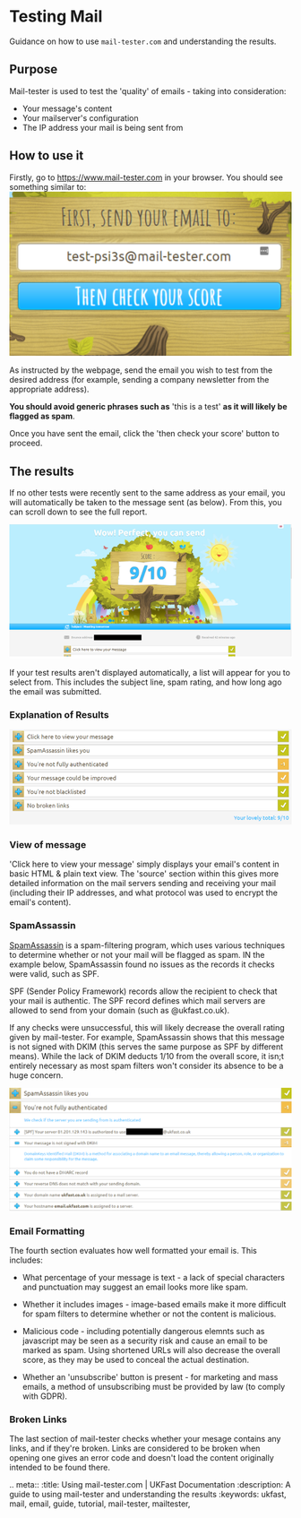 # Testing Mail

Guidance on how to use `mail-tester.com` and understanding the results.

## **Purpose**
Mail-tester is used to test the 'quality' of emails - taking into consideration:
* Your message's content
* Your mailserver's configuration
* The IP address your mail is being sent from

## **How to use it**
Firstly, go to https://www.mail-tester.com in your browser. You should see something similar to:
![Mailtester_1](files/Mailtester1.PNG)

As instructed by the webpage, send the email you wish to test from the desired address (for example, sending a company newsletter from the appropriate address).

**You should avoid generic phrases such as** 'this is a test' **as it will likely be flagged as spam**.

Once you have sent the email, click the 'then check your score' button to proceed.

## **The results**
If no other tests were recently sent to the same address as your email, you will automatically be taken to the message sent (as below). From this, you can scroll down to see the full report.

![Mailtester_2](files/Mailtester2.PNG)

If your test results aren't displayed automatically, a list will appear for you to select from. This includes the subject line, spam rating, and how long ago the email was submitted.

### **Explanation of Results**
![Mailtester_3](files/Mailtester3.PNG)

### View of message
'Click here to view your message' simply displays your email's content in basic HTML & plain text view. The 'source' section within this gives more detailed information on the mail servers sending and receiving your mail (including their IP addresses, and what protocol was used to encrypt the email's content).

### SpamAssassin
[SpamAssassin](https://spamassassin.apache.org/) is a spam-filtering program, which uses various techniques to determine whether or not your mail will be flagged as spam. IN the example below, SpamAssassin found no issues as the records it
checks were valid, such as SPF.

SPF (Sender Policy Framework) records allow the recipient to check that your mail is authentic. The SPF record defines which mail servers are allowed to send from your domain (such as @ukfast.co.uk).

If any checks were unsuccessful, this will likely decrease the overall rating given by mail-tester. For example, SpamAssassin shows that this message is not signed with DKIM (this serves the same purpose as SPF by different means). While the lack of DKIM deducts 1/10 from the overall score, it isn;t entirely necessary as most spam filters won't consider its absence to be a huge concern.

![Mailtester_4](files/Mailtester4.PNG)

### Email Formatting

The fourth section evaluates how well formatted your email is. This includes:

* What percentage of your message is text - a lack of special characters and punctuation may suggest an email looks more like spam.

* Whether it includes images - image-based emails make it more difficult for spam filters to determine whether or not the content is malicious. 

* Malicious code - including potentially dangerous elemnts such as javascript may be seen as a security risk and cause an email to be marked as spam. Using shortened URLs will also decrease the overall score, as they may be used to conceal the actual destination.

* Whether an 'unsubscribe' button is present - for marketing and mass emails, a method of unsubscribing must be provided by law (to comply with GDPR).

###  Broken Links
The last section of mail-tester checks whether your mesage contains any links, and if they're broken. Links are considered to be broken when opening one gives an error code and doesn't load the content originally intended to be found there.

.. meta::
     :title: Using mail-tester.com | UKFast Documentation
     :description: A guide to using mail-tester and understanding the results
     :keywords: ukfast, mail, email, guide, tutorial, mail-tester, mailtester, 